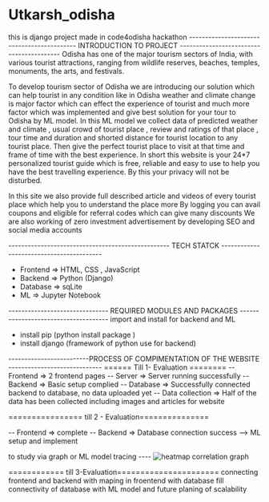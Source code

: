 # Utkarsh_odisha
this is django project made in code4odisha hackathon
------------------------------------------- INTRODUCTION TO PROJECT  -----------------------------------------
Odisha has one of the major tourism sectors of India, with various tourist attractions, ranging from wildlife reserves, beaches, temples, monuments, the arts, and festivals.

To develop tourism sector of Odisha we are introducing our solution which can help tourist in any condition like in Odisha weather and climate change is major factor which can effect the experience of tourist and much more factor which was implemented and give best solution for your tour to Odisha by ML model.
In this ML model we collect data of predicted weather and climate , usual crowd of tourist place , review and ratings of that place , tour time and duration and shorted distance for tourist location to any tourist place. Then give the perfect tourist place to visit at that time and frame of time with the best experience.
In short this website is your 24*7 personalized tourist guide which is free, reliable and easy to use to help you have the best travelling experience. By this your privacy will not be disturbed.

In this site we also provide full described article and videos of every tourist place which help you to understand the place more 
By logging you can avail coupons and eligible for referral codes which can give many discounts
We are also working of zero investment advertisement by developing SEO and social media accounts  

-------------------------------------------------- TECH STATCK  -----------------------------------------
-  Frontend => HTML, CSS , JavaScript
- Backend => Python (Django)
- Database => sqLite
- ML => Jupyter Notebook


-------------------------------  REQUIRED MODULES AND PACKAGES -------------------------------------
import and install for backend and ML
- install pip (python install package )
-  install django (framework of python use for backend)

-------------------------PROCESS OF COMPIMENTATION OF THE WEBSITE -----------------------------
         ====== Till 1- Evaluation ======== 
-- Frontend => 2 frontend pages
-- Server =>  Server running successfully 
-- Backend =>  Basic setup complied 
-- Database =>  Successfully connected backend to database, no data uploaded yet
-- Data collection => Half of the data has been collected including images and articles for website 

================ till 2 - Evaluation===============

-- Frontend => complete 
-- Backend =>  Database connection success
--> ML setup and implement

to study via graph or ML model tracing ---- ![heatmap correlation graph](https://user-images.githubusercontent.com/97498357/187060483-161c4a20-030a-42bc-a9c6-2d01cdbeee07.png)

============  till 3-Evaluation======================
connecting frontend and backend with maping in froentend with database 
fill connectivity of database with ML model and future planing of scalability 

